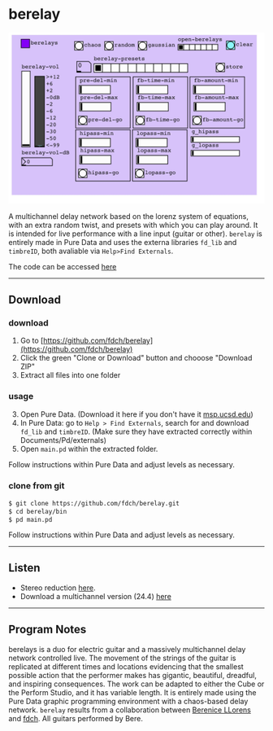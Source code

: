 # berelay

![berelay](https://raw.githubusercontent.com/fdch/berelay/master/berelay.jpg "berelay")

A multichannel delay network based on the lorenz system of equations, with an extra random twist, and presets with which you can play around. It is intended for live performance with a line input (guitar or other). `berelay` is entirely made in Pure Data and uses the externa libraries `fd_lib` and `timbreID`, both avaliable via `Help>Find Externals`.

The code can be accessed [here](https://github.com/fdch/berelay)

---

## Download

### download

1. Go to [https://github.com/fdch/berelay](https://github.com/fdch/berelay)
1. Click the green "Clone or Download" button and chooose "Download ZIP"
2. Extract all files into one folder

### usage
3. Open Pure Data. (Download it here if you don't have it [msp.ucsd.edu](msp.ucsd.edu))
4. In Pure Data: go to `Help > Find Externals`, search for and download `fd_lib` and `timbreID`. (Make sure they have extracted correctly within Documents/Pd/externals)
5. Open `main.pd` within the extracted folder.

Follow instructions within Pure Data and adjust levels as necessary.

### clone from git

```
$ git clone https://github.com/fdch/berelay.git
$ cd berelay/bin
$ pd main.pd
```

Follow instructions within Pure Data and adjust levels as necessary.

---

## Listen

- Stereo reduction [here](https://drive.google.com/file/d/15yYUjKUHFC_ux_8kwkNTxa5nmMhzHVnF/view?usp=sharing).
- Download a multichannel version (24.4) [here](https://drive.google.com/file/d/1YdH20TWvSHejmskI3XhdPftj9PgRhMzn/view?usp=sharing)

---

## Program Notes

berelays is a duo for electric guitar and a massively multichannel delay network controlled live. The movement of the strings of the guitar is replicated at different times and locations evidencing that the smallest possible action that the performer makes has gigantic, beautiful, dreadful, and inspiring consequences. The work can be adapted to either the Cube or the Perform Studio, and it has variable length. It is entirely made using the Pure Data graphic programming environment with a chaos-based delay network. `berelay` results from a collaboration between [Berenice LLorens](https://berenicellorens.bandcamp.com) and [fdch](https://fdch.github.io). All guitars performed by Bere.
